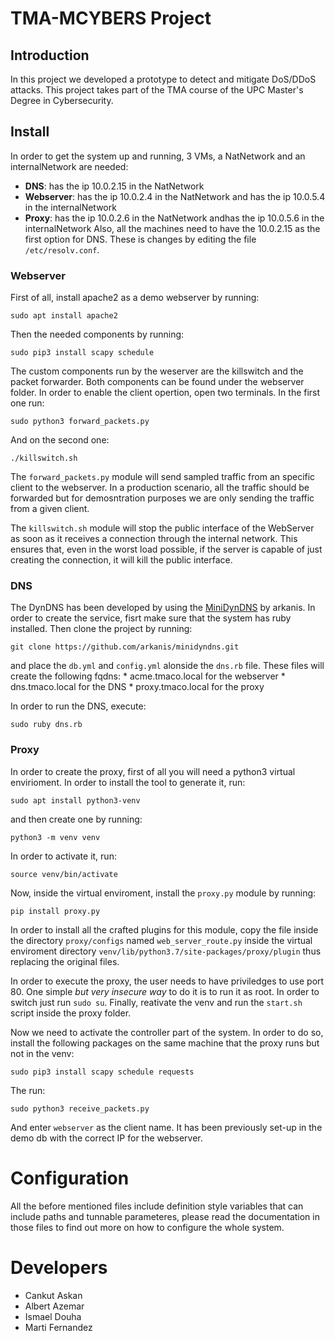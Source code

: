 # TMA-MCYBERS Project

## Introduction
In this project we developed a prototype to detect and mitigate DoS/DDoS attacks. This project takes part of the TMA course of the UPC Master's Degree in Cybersecurity.

## Install
In order to get the system up and running, 3 VMs, a NatNetwork and an internalNetwork are needed:
  * **DNS**: has the ip 10.0.2.15 in the NatNetwork
  * **Webserver**: has the ip 10.0.2.4 in the NatNetwork and has the ip 10.0.5.4 in the internalNetwork
  * **Proxy**: has the ip 10.0.2.6 in the NatNetwork andhas the ip 10.0.5.6 in the internalNetwork
Also, all the machines need to have the 10.0.2.15 as the first option for DNS. These is changes by 
editing the file `/etc/resolv.conf`.

### Webserver
First of all, install apache2 as a demo webserver by running:
```
sudo apt install apache2
```

Then the needed components by running:

```
sudo pip3 install scapy schedule
```

The custom components run by the weserver are the killswitch and the packet forwarder. Both components can be found under the webserver folder.
In order to enable the client opertion, open two terminals. In the first one run:

```
sudo python3 forward_packets.py
```

And on the second one:

```
./killswitch.sh
```

The `forward_packets.py` module will send sampled traffic from an specific client to the webserver. In a production scenario, all the traffic should be forwarded
but for demosntration purposes we are only sending the traffic from a given client.

The `killswitch.sh` module will stop the public interface of the WebServer as soon as it receives a connection through the internal network. This ensures that,
even in the worst load possible, if the server is capable of just creating the connection, it will kill the public interface.

### DNS
The DynDNS has been developed by using the [MiniDynDNS](https://github.com/arkanis/minidyndns) by arkanis. In order
to create the service, fisrt make sure that the system has ruby installed. Then clone the project by running:
```
git clone https://github.com/arkanis/minidyndns.git
``` 

and place the `db.yml` and `config.yml` alonside the `dns.rb` file. These files will create the following fqdns:
	* acme.tmaco.local for the webserver
	* dns.tmaco.local for the DNS
	* proxy.tmaco.local for the proxy

In order to run the DNS, execute:
```
sudo ruby dns.rb
```

### Proxy
In order to create the proxy, first of all you will need a python3 virtual envirioment. In order to install
the tool to generate it, run:
```
sudo apt install python3-venv
```

and then create one by running:

```
python3 -m venv venv
```

In order to activate it, run:

```
source venv/bin/activate
```

Now, inside the virtual enviroment, install the `proxy.py` module by running:

```
pip install proxy.py
```

In order to install all the crafted plugins for this module, copy the file inside the directory `proxy/configs` named 
`web_server_route.py` inside the virtual enviroment directory `venv/lib/python3.7/site-packages/proxy/plugin` thus
replacing the original files.

In order to execute the proxy, the user needs to have priviledges to use port 80. One simple *but very insecure way*
to do it is to run it as root. In order to switch just run `sudo su`. Finally, reativate the venv and run the
`start.sh` script inside the proxy folder.

Now we need to activate the controller part of the system. In order to do so, install the following packages on the same 
machine that the proxy runs but not in the venv:

```
sudo pip3 install scapy schedule requests
```

The run:

```
sudo python3 receive_packets.py
```

And enter `webserver` as the client name. It has been previously set-up in the demo db with the correct IP for
the webserver.
 
# Configuration
All the before mentioned files include definition style variables that can include paths and tunnable parameteres,
please read the documentation in those files to find out more on how to configure the whole system.
 
# Developers

- Cankut Askan
- Albert Azemar
- Ismael Douha
- Marti Fernandez
